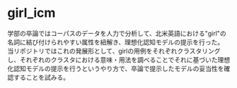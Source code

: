 # girl_icm

学部の卒論ではコーパスのデータを人力で分析して、北米英語における"girl"の名詞に結び付けられやすい属性を紐解き、理想化認知モデルの提示を行った。
当リポジトリではこれの発展形として、girlの用例をそれぞれクラスタリングし、それぞれのクラスタにおける意味・用法を調べることでそれに基づいた理想化認知モデルの提示を行うというやり方で、卒論で提示したモデルの妥当性を確認することを試みる。
